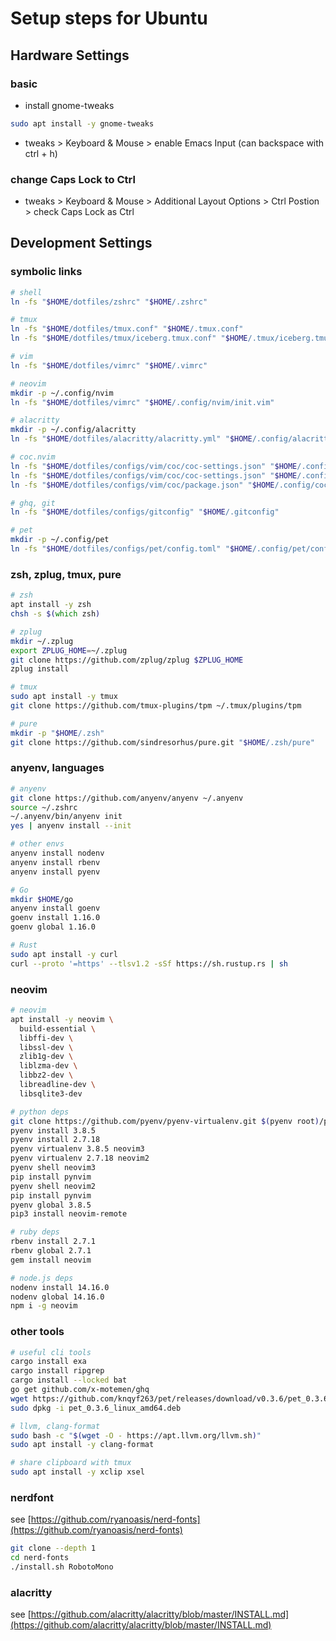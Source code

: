 # Setup steps for Ubuntu

## Hardware Settings

### basic

- install gnome-tweaks

```zsh
sudo apt install -y gnome-tweaks
```

- tweaks > Keyboard & Mouse > enable Emacs Input (can backspace with ctrl + h)

### change Caps Lock to Ctrl

- tweaks > Keyboard & Mouse > Additional Layout Options > Ctrl Postion > check Caps Lock as Ctrl

## Development Settings

### symbolic links

```zsh
# shell
ln -fs "$HOME/dotfiles/zshrc" "$HOME/.zshrc"

# tmux
ln -fs "$HOME/dotfiles/tmux.conf" "$HOME/.tmux.conf"
ln -fs "$HOME/dotfiles/tmux/iceberg.tmux.conf" "$HOME/.tmux/iceberg.tmux.conf"

# vim
ln -fs "$HOME/dotfiles/vimrc" "$HOME/.vimrc"

# neovim
mkdir -p ~/.config/nvim
ln -fs "$HOME/dotfiles/vimrc" "$HOME/.config/nvim/init.vim"

# alacritty
mkdir -p ~/.config/alacritty
ln -fs "$HOME/dotfiles/alacritty/alacritty.yml" "$HOME/.config/alacritty/alacritty.yml"

# coc.nvim
ln -fs "$HOME/dotfiles/configs/vim/coc/coc-settings.json" "$HOME/.config/nvim/coc-settings.json"
ln -fs "$HOME/dotfiles/configs/vim/coc/coc-settings.json" "$HOME/.config/coc/coc-settings.json"
ln -fs "$HOME/dotfiles/configs/vim/coc/package.json" "$HOME/.config/coc/extensions/package.json"

# ghq, git
ln -fs "$HOME/dotfiles/configs/gitconfig" "$HOME/.gitconfig"

# pet
mkdir -p ~/.config/pet
ln -fs "$HOME/dotfiles/configs/pet/config.toml" "$HOME/.config/pet/config.toml"
```

### zsh, zplug, tmux, pure

```zsh
# zsh
apt install -y zsh
chsh -s $(which zsh)

# zplug
mkdir ~/.zplug
export ZPLUG_HOME=~/.zplug
git clone https://github.com/zplug/zplug $ZPLUG_HOME
zplug install

# tmux
sudo apt install -y tmux
git clone https://github.com/tmux-plugins/tpm ~/.tmux/plugins/tpm

# pure
mkdir -p "$HOME/.zsh"
git clone https://github.com/sindresorhus/pure.git "$HOME/.zsh/pure"
```

### anyenv, languages

```zsh
# anyenv
git clone https://github.com/anyenv/anyenv ~/.anyenv
source ~/.zshrc
~/.anyenv/bin/anyenv init
yes | anyenv install --init

# other envs
anyenv install nodenv
anyenv install rbenv
anyenv install pyenv

# Go
mkdir $HOME/go
anyenv install goenv
goenv install 1.16.0
goenv global 1.16.0

# Rust
sudo apt install -y curl
curl --proto '=https' --tlsv1.2 -sSf https://sh.rustup.rs | sh
```

### neovim

```zsh
# neovim
apt install -y neovim \
  build-essential \
  libffi-dev \
  libssl-dev \
  zlib1g-dev \
  liblzma-dev \
  libbz2-dev \
  libreadline-dev \
  libsqlite3-dev

# python deps
git clone https://github.com/pyenv/pyenv-virtualenv.git $(pyenv root)/plugins/pyenv-virtualenv
pyenv install 3.8.5
pyenv install 2.7.18
pyenv virtualenv 3.8.5 neovim3
pyenv virtualenv 2.7.18 neovim2
pyenv shell neovim3
pip install pynvim
pyenv shell neovim2
pip install pynvim
pyenv global 3.8.5
pip3 install neovim-remote

# ruby deps
rbenv install 2.7.1
rbenv global 2.7.1
gem install neovim

# node.js deps
nodenv install 14.16.0
nodenv global 14.16.0
npm i -g neovim
```

### other tools

```zsh
# useful cli tools
cargo install exa
cargo install ripgrep
cargo install --locked bat
go get github.com/x-motemen/ghq
wget https://github.com/knqyf263/pet/releases/download/v0.3.6/pet_0.3.6_linux_amd64.deb
sudo dpkg -i pet_0.3.6_linux_amd64.deb

# llvm, clang-format
sudo bash -c "$(wget -O - https://apt.llvm.org/llvm.sh)"
sudo apt install -y clang-format

# share clipboard with tmux
sudo apt install -y xclip xsel
```

### nerdfont

see [https://github.com/ryanoasis/nerd-fonts](https://github.com/ryanoasis/nerd-fonts)

```zsh
git clone --depth 1
cd nerd-fonts
./install.sh RobotoMono
```

### alacritty

see [https://github.com/alacritty/alacritty/blob/master/INSTALL.md](https://github.com/alacritty/alacritty/blob/master/INSTALL.md)
